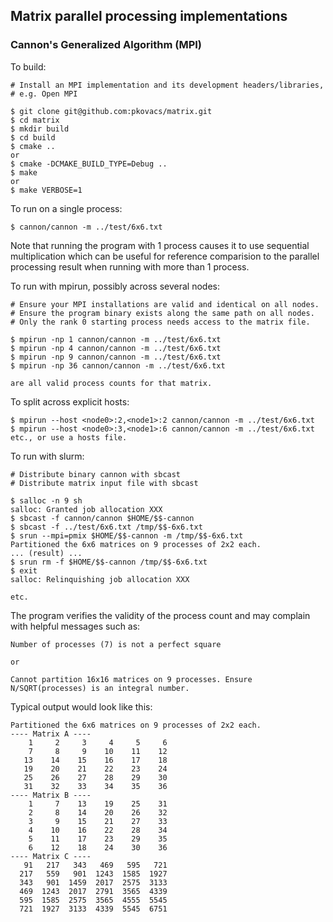 ## Matrix parallel processing implementations

### Cannon's Generalized Algorithm (MPI)

To build:

    # Install an MPI implementation and its development headers/libraries,
    # e.g. Open MPI

    $ git clone git@github.com:pkovacs/matrix.git
    $ cd matrix
    $ mkdir build
    $ cd build
    $ cmake ..
    or 
    $ cmake -DCMAKE_BUILD_TYPE=Debug ..
    $ make
    or 
    $ make VERBOSE=1

To run on a single process:

    $ cannon/cannon -m ../test/6x6.txt

Note that running the program with 1 process causes it to use sequential
multiplication which can be useful for reference comparision to the parallel
processing result when running with more than 1 process.

To run with mpirun, possibly across several nodes:

    # Ensure your MPI installations are valid and identical on all nodes.
    # Ensure the program binary exists along the same path on all nodes. 
    # Only the rank 0 starting process needs access to the matrix file.

    $ mpirun -np 1 cannon/cannon -m ../test/6x6.txt
    $ mpirun -np 4 cannon/cannon -m ../test/6x6.txt
    $ mpirun -np 9 cannon/cannon -m ../test/6x6.txt
    $ mpirun -np 36 cannon/cannon -m ../test/6x6.txt

    are all valid process counts for that matrix.

To split across explicit hosts:

    $ mpirun --host <node0>:2,<node1>:2 cannon/cannon -m ../test/6x6.txt
    $ mpirun --host <node0>:3,<node1>:6 cannon/cannon -m ../test/6x6.txt
    etc., or use a hosts file.

To run with slurm:

    # Distribute binary cannon with sbcast
    # Distribute matrix input file with sbcast

    $ salloc -n 9 sh
    salloc: Granted job allocation XXX
    $ sbcast -f cannon/cannon $HOME/$$-cannon
    $ sbcast -f ../test/6x6.txt /tmp/$$-6x6.txt
    $ srun --mpi=pmix $HOME/$$-cannon -m /tmp/$$-6x6.txt
    Partitioned the 6x6 matrices on 9 processes of 2x2 each.
    ... (result) ...
    $ srun rm -f $HOME/$$-cannon /tmp/$$-6x6.txt
    $ exit
    salloc: Relinquishing job allocation XXX

    etc.

The program verifies the validity of the process count and may complain 
with helpful messages such as:

    Number of processes (7) is not a perfect square

    or

    Cannot partition 16x16 matrices on 9 processes. Ensure N/SQRT(processes) is an integral number. 

Typical output would look like this:

    Partitioned the 6x6 matrices on 9 processes of 2x2 each.
    ---- Matrix A ----
        1     2     3     4     5     6
        7     8     9    10    11    12
       13    14    15    16    17    18
       19    20    21    22    23    24
       25    26    27    28    29    30
       31    32    33    34    35    36
    ---- Matrix B ----
        1     7    13    19    25    31
        2     8    14    20    26    32
        3     9    15    21    27    33
        4    10    16    22    28    34
        5    11    17    23    29    35
        6    12    18    24    30    36
    ---- Matrix C ----
       91   217   343   469   595   721
      217   559   901  1243  1585  1927
      343   901  1459  2017  2575  3133
      469  1243  2017  2791  3565  4339
      595  1585  2575  3565  4555  5545
      721  1927  3133  4339  5545  6751

